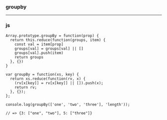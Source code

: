 ### groupby
---
### js

    Array.prototype.groupBy = function(prop) {
      return this.reduce(function(groups, item) {
        const val = item[prop]
        groups[val] = groups[val] || []
        groups[val].push(item)
        return groups
      }, {})
    }  
    
    var groupBy = function(xs, key) {
      return xs.reduce(function(rv, x) {
        (rv[x[key]] = rv[x[key]] || []).push(x);
        return rv;
      }, {});
    };

    console.log(groupBy(['one', 'two', 'three'], 'length'));

    // => {3: ["one", "two"], 5: ["three"]}

